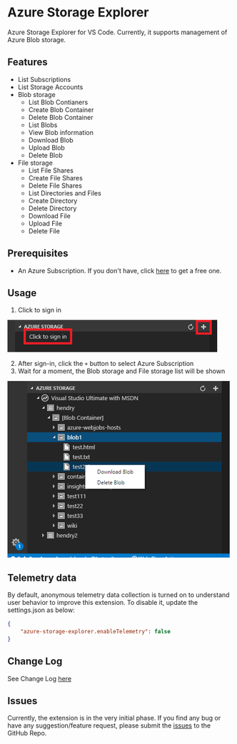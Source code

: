 # Azure Storage Explorer

Azure Storage Explorer for VS Code. Currently, it supports management of Azure Blob storage.

## Features

* List Subscriptions
* List Storage Accounts
* Blob storage
  * List Blob Contianers
  * Create Blob Container
  * Delete Blob Container
  * List Blobs
  * View Blob information
  * Download Blob
  * Upload Blob
  * Delete Blob
* File storage
  * List File Shares
  * Create File Shares
  * Delete File Shares
  * List Directories and Files
  * Create Directory
  * Delete Directory
  * Download File
  * Upload File
  * Delete File

## Prerequisites

* An Azure Subscription. If you don't have, click [here](https://azure.microsoft.com/en-us/free/) to get a free one.

## Usage

1. Click to sign in 
    
  ![sign-in](images/sign-in.PNG)

2. After sign-in, click the `+` button to select Azure Subscription
3. Wait for a moment, the Blob storage and File storage list will be shown

  ![explorer](images/explorer.PNG)

## Telemetry data

By default, anonymous telemetry data collection is turned on to understand user behavior to improve this extension. To disable it, update the settings.json as below:
```json
{
    "azure-storage-explorer.enableTelemetry": false
}
```

## Change Log

See Change Log [here](CHANGELOG.md)

## Issues

Currently, the extension is in the very initial phase. If you find any bug or have any suggestion/feature request, please submit the [issues](https://github.com/formulahendry/vscode-azure-storage-explorer/issues) to the GitHub Repo.
